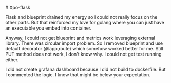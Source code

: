 # Xpo-flask

Flask and blueprint drained my energy so I could not really focus on the other parts. But that reinforced my love for golang where you can just have an executable you embed into container.

Anyway, I could not get blueprint and metrics work leveraging external library. There was circular import problem. So I removed blueprint and use default decorator (@app,route) which somehow worked better for me. Still PUT method does not work, I don't know why. I could not get test running either.

I did not create grafana dashboard because I did not build to dockerfile. But I commented the logic. I know that might be below your expectation.

